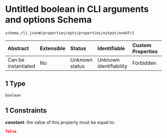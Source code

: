 # Untitled boolean in CLI arguments and options Schema

```txt
schema_cli.json#/properties/opts/properties/output/oneOf/1
```



| Abstract            | Extensible | Status         | Identifiable            | Custom Properties | Additional Properties | Access Restrictions | Defined In                                                                  |
| :------------------ | :--------- | :------------- | :---------------------- | :---------------- | :-------------------- | :------------------ | :-------------------------------------------------------------------------- |
| Can be instantiated | No         | Unknown status | Unknown identifiability | Forbidden         | Allowed               | none                | [schema\_cli.json\*](../lib/schemas/schema_cli.json "open original schema") |

## 1 Type

`boolean`

## 1 Constraints

**constant**: the value of this property must be equal to:

```json
false
```
